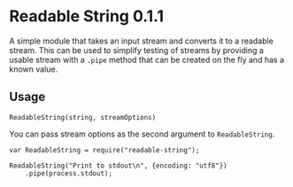 # Readable String 0.1.1

A simple module that takes an input stream and converts
it to a readable stream.  This can be used to simplify
testing of streams by providing a usable stream with a
`.pipe` method that can be created on the fly and has
a known value.

## Usage

    ReadableString(string, streamOptions)

You can pass stream options as the second argument
to `ReadableString`.

    var ReadableString = require("readable-string");

    ReadableString("Print to stdout\n", {encoding: "utf8"})
        .pipe(process.stdout);
